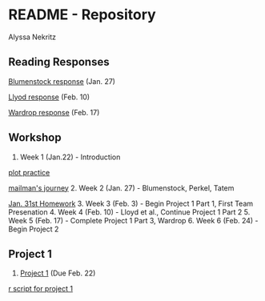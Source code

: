 # README - Repository
Alyssa Nekritz



## Reading Responses
[Blumenstock response](https://alyssanekk.github.io/index/blumenstock) (Jan. 27)

[Llyod response](https://alyssanekk.github.io/index/lloyd) (Feb. 10)

[Wardrop response](https://alyssanekk.github.io/index/wardrop) (Feb. 17)

## Workshop

1. Week 1 (Jan.22) - Introduction

[plot practice](https://github.com/alyssanekk/index/plot2)

[mailman's journey](https://github.com/alyssanekk/index/mailman's%20journey)
2. Week 2 (Jan. 27) - Blumenstock, Perkel, Tatem

[Jan. 31st Homework](https://github.com/alyssanekk/index/homework%20jan31)
3. Week 3 (Feb. 3) - Begin Project 1 Part 1, First Team Presenation
4. Week 4 (Feb. 10) - Lloyd et al., Continue Project 1 Part 2
5. Week 5 (Feb. 17) - Complete Project 1 Part 3, Wardrop
6. Week 6 (Feb. 24) - Begin Project 2


## Project 1

1. [Project 1](https://alyssanekk.github.io/index/project1) (Due Feb. 22)

[r script for project 1](project1.R)
